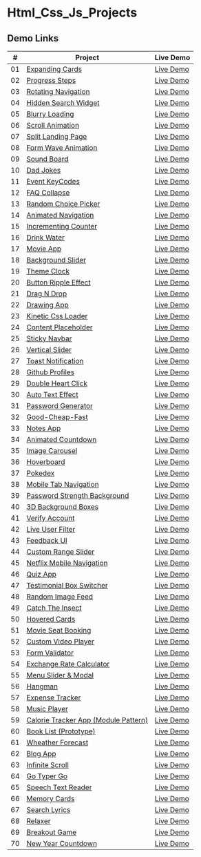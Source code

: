 # Html_Css_Js_Projects

## Demo Links

| #   | Project                                                                                                          | Live Demo                                                                                           |
| --- | ---------------------------------------------------------------------------------------------------------------- | --------------------------------------------------------------------------------------------------- |
| 01  | [Expanding Cards](https://github.com/ahmetsuhan/Html_Css_Js_Projects/tree/main/01-expanding-cards)           | [Live Demo](https://ahmetsuhan.github.io/Html_Css_Js_Projects/01-expanding-cards/index.html)      |
| 02  | [Progress Steps](https://github.com/ahmetsuhan/Html_Css_Js_Projects/tree/main/02-progress-steps)           | [Live Demo](https://ahmetsuhan.github.io/Html_Css_Js_Projects/02-progress-steps/index.html)      |
| 03  | [Rotating Navigation](https://github.com/ahmetsuhan/Html_Css_Js_Projects/tree/main/03-rotating-navigation)           | [Live Demo](https://ahmetsuhan.github.io/Html_Css_Js_Projects/03-rotating-navigation/index.html)      |
| 04  | [Hidden Search Widget](https://github.com/ahmetsuhan/Html_Css_Js_Projects/tree/main/04-hidden-search-widget)           | [Live Demo](https://ahmetsuhan.github.io/Html_Css_Js_Projects/04-hidden-search-widget/index.html)      |
| 05  | [Blurry Loading](https://github.com/ahmetsuhan/Html_Css_Js_Projects/tree/main/05-blurry-loading)           | [Live Demo](https://ahmetsuhan.github.io/Html_Css_Js_Projects/05-blurry-loading/index.html)      |
| 06  | [Scroll Animation](https://github.com/ahmetsuhan/Html_Css_Js_Projects/tree/main/06-scroll-animation)           | [Live Demo](https://ahmetsuhan.github.io/Html_Css_Js_Projects/06-scroll-animation/index.html)      |
| 07  | [Split Landing Page](https://github.com/ahmetsuhan/Html_Css_Js_Projects/tree/main/07-split-landing-page)           | [Live Demo](https://ahmetsuhan.github.io/Html_Css_Js_Projects/07-split-landing-page/index.html)      |
| 08  | [Form Wave Animation](https://github.com/ahmetsuhan/Html_Css_Js_Projects/tree/main/08-form-wave-animation)           | [Live Demo](https://ahmetsuhan.github.io/Html_Css_Js_Projects/08-form-wave-animation/index.html)      |
| 09  | [Sound Board](https://github.com/ahmetsuhan/Html_Css_Js_Projects/tree/main/09-sound-board)           | [Live Demo](https://ahmetsuhan.github.io/Html_Css_Js_Projects/09-sound-board/index.html)      |
| 10  | [Dad Jokes](https://github.com/ahmetsuhan/Html_Css_Js_Projects/tree/main/10-dad-jokes)           | [Live Demo](https://ahmetsuhan.github.io/Html_Css_Js_Projects/10-dad-jokes/index.html)      |
| 11  | [Event KeyCodes](https://github.com/ahmetsuhan/Html_Css_Js_Projects/tree/main/11-event-keyCodes)           | [Live Demo](https://ahmetsuhan.github.io/Html_Css_Js_Projects/11-event-keyCodes/index.html)      |
| 12  | [FAQ Collapse](https://github.com/ahmetsuhan/Html_Css_Js_Projects/tree/main/12-faq-collapse)           | [Live Demo](https://ahmetsuhan.github.io/Html_Css_Js_Projects/12-faq-collapse/index.html)      |
| 13  | [Random Choice Picker](https://github.com/ahmetsuhan/Html_Css_Js_Projects/tree/main/13-random-choice-picker)           | [Live Demo](https://ahmetsuhan.github.io/Html_Css_Js_Projects/13-random-choice-picker/index.html)      |
| 14  | [Animated Navigation](https://github.com/ahmetsuhan/Html_Css_Js_Projects/tree/main/14-animated-navigation)           | [Live Demo](https://ahmetsuhan.github.io/Html_Css_Js_Projects/14-animated-navigation/index.html)      |
| 15  | [Incrementing Counter](https://github.com/ahmetsuhan/Html_Css_Js_Projects/tree/main/15-incrementing-counter)           | [Live Demo](https://ahmetsuhan.github.io/Html_Css_Js_Projects/15-incrementing-counter/index.html)      |
| 16  | [Drink Water](https://github.com/ahmetsuhan/Html_Css_Js_Projects/tree/main/16-drink-water)           | [Live Demo](https://ahmetsuhan.github.io/Html_Css_Js_Projects/16-drink-water/index.html)      |
| 17  | [Movie App](https://github.com/ahmetsuhan/Html_Css_Js_Projects/tree/main/17-movie-app)           | [Live Demo](https://ahmetsuhan.github.io/Html_Css_Js_Projects/17-movie-app/index.html)      |
| 18  | [Background Slider](https://github.com/ahmetsuhan/Html_Css_Js_Projects/tree/main/18-background-slider)           | [Live Demo](https://ahmetsuhan.github.io/Html_Css_Js_Projects/18-background-slider/index.html)      |
| 19  | [Theme Clock](https://github.com/ahmetsuhan/Html_Css_Js_Projects/tree/main/19-theme-clock)           | [Live Demo](https://ahmetsuhan.github.io/Html_Css_Js_Projects/19-theme-clock/index.html)      |
| 20  | [Button Ripple Effect](https://github.com/ahmetsuhan/Html_Css_Js_Projects/tree/main/20-button-ripple-effect)           | [Live Demo](https://ahmetsuhan.github.io/Html_Css_Js_Projects/20-button-ripple-effect/index.html)      |
| 21  | [Drag N Drop](https://github.com/ahmetsuhan/Html_Css_Js_Projects/tree/main/21-drag-n-drop)           | [Live Demo](https://ahmetsuhan.github.io/Html_Css_Js_Projects/21-drag-n-drop/index.html)      |
| 22  | [Drawing App](https://github.com/ahmetsuhan/Html_Css_Js_Projects/tree/main/22-drawing-app)           | [Live Demo](https://ahmetsuhan.github.io/Html_Css_Js_Projects/22-drawing-app/index.html)      |
| 23  | [Kinetic Css Loader](https://github.com/ahmetsuhan/Html_Css_Js_Projects/tree/main/23-kinetic-css-loader)           | [Live Demo](https://ahmetsuhan.github.io/Html_Css_Js_Projects/23-kinetic-css-loader/index.html)      |
| 24  | [Content Placeholder](https://github.com/ahmetsuhan/Html_Css_Js_Projects/tree/main/24-content-placeholder)           | [Live Demo](https://ahmetsuhan.github.io/Html_Css_Js_Projects/24-content-placeholder/index.html)      |
| 25  | [Sticky Navbar](https://github.com/ahmetsuhan/Html_Css_Js_Projects/tree/main/25-sticky-navbar)           | [Live Demo](https://ahmetsuhan.github.io/Html_Css_Js_Projects/25-sticky-navbar/index.html)      |
| 26  | [Vertical Slider](https://github.com/ahmetsuhan/Html_Css_Js_Projects/tree/main/26-double-vertical-slider)           | [Live Demo](https://ahmetsuhan.github.io/Html_Css_Js_Projects/26-double-vertical-slider/index.html)      |
| 27  | [Toast Notification](https://github.com/ahmetsuhan/Html_Css_Js_Projects/tree/main/27-toast-notification)           | [Live Demo](https://ahmetsuhan.github.io/Html_Css_Js_Projects/27-toast-notification/index.html)      |
| 28  | [Github Profiles](https://github.com/ahmetsuhan/Html_Css_Js_Projects/tree/main/28-github-profiles)           | [Live Demo](https://ahmetsuhan.github.io/Html_Css_Js_Projects/28-github-profiles/index.html)      |
| 29  | [Double Heart Click](https://github.com/ahmetsuhan/Html_Css_Js_Projects/tree/main/29-double-heart-click)           | [Live Demo](https://ahmetsuhan.github.io/Html_Css_Js_Projects/29-double-heart-click/index.html)      |
| 30  | [Auto Text Effect](https://github.com/ahmetsuhan/Html_Css_Js_Projects/tree/main/30-auto-text-effect)           | [Live Demo](https://ahmetsuhan.github.io/Html_Css_Js_Projects/30-auto-text-effect/index.html)      |
| 31  | [Password Generator](https://github.com/ahmetsuhan/Html_Css_Js_Projects/tree/main/31-password-generator)           | [Live Demo](https://ahmetsuhan.github.io/Html_Css_Js_Projects/31-password-generator/index.html)      |
| 32  | [Good-Cheap-Fast](https://github.com/ahmetsuhan/Html_Css_Js_Projects/tree/main/32-good-cheap-fast-checkboxes)           | [Live Demo](https://ahmetsuhan.github.io/Html_Css_Js_Projects/32-good-cheap-fast-checkboxes/index.html)      |
| 33  | [Notes App](https://github.com/ahmetsuhan/Html_Css_Js_Projects/tree/main/33-notes-app)           | [Live Demo](https://ahmetsuhan.github.io/Html_Css_Js_Projects/33-notes-app/index.html)      |
| 34  | [Animated Countdown](https://github.com/ahmetsuhan/Html_Css_Js_Projects/tree/main/34-animated-countdown)           | [Live Demo](https://ahmetsuhan.github.io/Html_Css_Js_Projects/34-animated-countdown/index.html)      |
| 35  | [Image Carousel](https://github.com/ahmetsuhan/Html_Css_Js_Projects/tree/main/35-image-carousel)           | [Live Demo](https://ahmetsuhan.github.io/Html_Css_Js_Projects/35-image-carousel/index.html)      |
| 36  | [Hoverboard](https://github.com/ahmetsuhan/Html_Css_Js_Projects/tree/main/36-hoverboard)           | [Live Demo](https://ahmetsuhan.github.io/Html_Css_Js_Projects/36-hoverboard/index.html)      |
| 37  | [Pokedex](https://github.com/ahmetsuhan/Html_Css_Js_Projects/tree/main/37-pokedex)           | [Live Demo](https://ahmetsuhan.github.io/Html_Css_Js_Projects/37-pokedex/index.html)      |
| 38  | [Mobile Tab Navigation](https://github.com/ahmetsuhan/Html_Css_Js_Projects/tree/main/38-mobile-tab-navigation)           | [Live Demo](https://ahmetsuhan.github.io/Html_Css_Js_Projects/38-mobile-tab-navigation/index.html)      |
| 39  | [Password Strength Background](https://github.com/ahmetsuhan/Html_Css_Js_Projects/tree/main/39-password-strength-background)           | [Live Demo](https://ahmetsuhan.github.io/Html_Css_Js_Projects/39-password-strength-background/index.html)      |
| 40  | [3D Background Boxes](https://github.com/ahmetsuhan/Html_Css_Js_Projects/tree/main/40-3d-background-boxes)           | [Live Demo](https://ahmetsuhan.github.io/Html_Css_Js_Projects/40-3d-background-boxes/index.html)      |
| 41  | [Verify Account](https://github.com/ahmetsuhan/Html_Css_Js_Projects/tree/main/41-verify-account-ui)           | [Live Demo](https://ahmetsuhan.github.io/Html_Css_Js_Projects/41-verify-account-ui/index.html)      |
| 42  | [Live User Filter](https://github.com/ahmetsuhan/Html_Css_Js_Projects/tree/main/42-live-user-filter)           | [Live Demo](https://ahmetsuhan.github.io/Html_Css_Js_Projects/42-live-user-filter/index.html)      |
| 43  | [Feedback UI](https://github.com/ahmetsuhan/Html_Css_Js_Projects/tree/main/43-feedback-ui)           | [Live Demo](https://ahmetsuhan.github.io/Html_Css_Js_Projects/43-feedback-ui/index.html)      |
| 44  | [Custom Range Slider](https://github.com/ahmetsuhan/Html_Css_Js_Projects/tree/main/44-custom-range-slider)           | [Live Demo](https://ahmetsuhan.github.io/Html_Css_Js_Projects/44-custom-range-slider/index.html)      |
| 45  | [Netflix Mobile Navigation](https://github.com/ahmetsuhan/Html_Css_Js_Projects/tree/main/45-netflix-navigation)           | [Live Demo](https://ahmetsuhan.github.io/Html_Css_Js_Projects/45-netflix-navigation/index.html)      |
| 46  | [Quiz App](https://github.com/ahmetsuhan/Html_Css_Js_Projects/tree/main/46-quiz-app)           | [Live Demo](https://ahmetsuhan.github.io/Html_Css_Js_Projects/46-quiz-app/index.html)      |
| 47  | [Testimonial Box Switcher](https://github.com/ahmetsuhan/Html_Css_Js_Projects/tree/main/47-testimonial-box-switcher)           | [Live Demo](https://ahmetsuhan.github.io/Html_Css_Js_Projects/47-testimonial-box-switcher/index.html)      |
| 48  | [Random Image Feed](https://github.com/ahmetsuhan/Html_Css_Js_Projects/tree/main/48-random-image-feed)           | [Live Demo](https://ahmetsuhan.github.io/Html_Css_Js_Projects/48-random-image-feed/index.html)      |
| 49  | [Catch The Insect](https://github.com/ahmetsuhan/Html_Css_Js_Projects/tree/main/49-insect-catch-game)           | [Live Demo](https://ahmetsuhan.github.io/Html_Css_Js_Projects/49-insect-catch-game/index.html)      |
| 50  | [Hovered Cards](https://github.com/ahmetsuhan/Html_Css_Js_Projects/tree/main/50-hovered-cards)           | [Live Demo](https://ahmetsuhan.github.io/Html_Css_Js_Projects/50-hovered-cards/index.html)      |
| 51  | [Movie Seat Booking](https://github.com/ahmetsuhan/Html_Css_Js_Projects/tree/main/51-movie-seat-booking)           | [Live Demo](https://ahmetsuhan.github.io/Html_Css_Js_Projects/51-movie-seat-booking/index.html)      |
| 52  | [Custom Video Player](https://github.com/ahmetsuhan/Html_Css_Js_Projects/tree/main/52-custom-video-player)           | [Live Demo](https://ahmetsuhan.github.io/Html_Css_Js_Projects/52-custom-video-player/index.html)      |
| 53  | [Form Validator](https://github.com/ahmetsuhan/Html_Css_Js_Projects/tree/main/53-form-validator)           | [Live Demo](https://ahmetsuhan.github.io/Html_Css_Js_Projects/53-form-validator/index.html)      |
| 54  | [Exchange Rate Calculator](https://github.com/ahmetsuhan/Html_Css_Js_Projects/tree/main/54-exchange-rate-calculator)           | [Live Demo](https://ahmetsuhan.github.io/Html_Css_Js_Projects/54-exchange-rate-calculator/index.html)      |
| 55  | [Menu Slider & Modal](https://github.com/ahmetsuhan/Html_Css_Js_Projects/tree/main/55-menu-slider-modal)           | [Live Demo](https://ahmetsuhan.github.io/Html_Css_Js_Projects/55-menu-slider-modal/index.html)      |
| 56  | [Hangman](https://github.com/ahmetsuhan/Html_Css_Js_Projects/tree/main/56-hangman)           | [Live Demo](https://ahmetsuhan.github.io/Html_Css_Js_Projects/56-hangman/index.html)      |
| 57  | [Expense Tracker](https://github.com/ahmetsuhan/Html_Css_Js_Projects/tree/main/57-expense-tracker)           | [Live Demo](https://ahmetsuhan.github.io/Html_Css_Js_Projects/57-expense-tracker/index.html)      |
| 58  | [Music Player](https://github.com/ahmetsuhan/Html_Css_Js_Projects/tree/main/58-music-player)           | [Live Demo](https://ahmetsuhan.github.io/Html_Css_Js_Projects/58-music-player/index.html)      |
| 59  | [Calorie Tracker App (Module Pattern)](https://github.com/ahmetsuhan/Html_Css_Js_Projects/tree/main/59-calorie-tracker-app-with-modules-pattern)           | [Live Demo](https://ahmetsuhan.github.io/Html_Css_Js_Projects/59-calorie-tracker-app-with-modules-pattern/index.html)      |
| 60  | [Book List (Prototype)](https://github.com/ahmetsuhan/Html_Css_Js_Projects/tree/main/60-book-list-prototype)           | [Live Demo](https://ahmetsuhan.github.io/Html_Css_Js_Projects/60-book-list-prototype/index.html)      |
| 61  | [Wheather Forecast](https://github.com/ahmetsuhan/Html_Css_Js_Projects/tree/main/61-wheather-forecast-app)           | [Live Demo](https://ahmetsuhan.github.io/Html_Css_Js_Projects/61-wheather-forecast-app/index.html)      |
| 62  | [Blog App](https://github.com/ahmetsuhan/Html_Css_Js_Projects/tree/main/62-blog-app)           | [Live Demo](https://ahmetsuhan.github.io/Html_Css_Js_Projects/62-blog-app/index.html)      |
| 63  | [Infinite Scroll](https://github.com/ahmetsuhan/Html_Css_Js_Projects/tree/main/63-infinite-scroll-blog)           | [Live Demo](https://ahmetsuhan.github.io/Html_Css_Js_Projects/63-infinite-scroll-blog/index.html)      |
| 64  | [Go Typer Go](https://github.com/ahmetsuhan/Html_Css_Js_Projects/tree/main/64-go-typer-go-app)           | [Live Demo](https://ahmetsuhan.github.io/Html_Css_Js_Projects/64-go-typer-go-app/index.html)      |
| 65  | [Speech Text Reader](https://github.com/ahmetsuhan/Html_Css_Js_Projects/tree/main/65-speech-text-reader)           | [Live Demo](https://ahmetsuhan.github.io/Html_Css_Js_Projects/65-speech-text-reader/index.html)      |
| 66  | [Memory Cards](https://github.com/ahmetsuhan/Html_Css_Js_Projects/tree/main/66-memory-cards)           | [Live Demo](https://ahmetsuhan.github.io/Html_Css_Js_Projects/66-memory-cards/index.html)      |
| 67  | [Search Lyrics](https://github.com/ahmetsuhan/Html_Css_Js_Projects/tree/main/67-lyrics-search-app)           | [Live Demo](https://ahmetsuhan.github.io/Html_Css_Js_Projects/67-lyrics-search-app/index.html)      |
| 68  | [Relaxer](https://github.com/ahmetsuhan/Html_Css_Js_Projects/tree/main/68-relaxer)           | [Live Demo](https://ahmetsuhan.github.io/Html_Css_Js_Projects/68-relaxer/index.html)      |
| 69  | [Breakout Game](https://github.com/ahmetsuhan/Html_Css_Js_Projects/tree/main/69-breakout-game)           | [Live Demo](https://ahmetsuhan.github.io/Html_Css_Js_Projects/69-breakout-game/index.html)      |
| 70  | [New Year Countdown](https://github.com/ahmetsuhan/Html_Css_Js_Projects/tree/main/70-new-year-countdown)           | [Live Demo](https://ahmetsuhan.github.io/Html_Css_Js_Projects/70-new-year-countdown/index.html)      |





